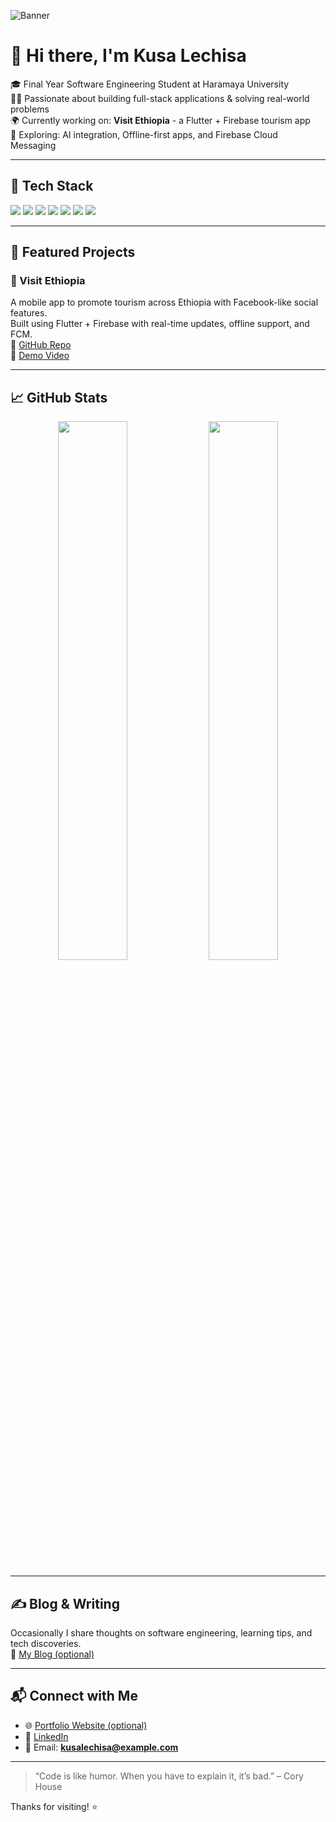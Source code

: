 <!-- Profile Banner (Optional) -->
![Banner](https://github.com/yourusername/yourusername/assets/banner-image.png)

# 👋 Hi there, I'm Kusa Lechisa

🎓 Final Year Software Engineering Student at Haramaya University  
👨‍💻 Passionate about building full-stack applications & solving real-world problems  
🌍 Currently working on: **Visit Ethiopia** - a Flutter + Firebase tourism app  
🔭 Exploring: AI integration, Offline-first apps, and Firebase Cloud Messaging  

---

## 🧰 Tech Stack

<p>
  <img src="https://img.shields.io/badge/Dart-0175C2?style=for-the-badge&logo=dart&logoColor=white" />
  <img src="https://img.shields.io/badge/Flutter-02569B?style=for-the-badge&logo=flutter&logoColor=white" />
  <img src="https://img.shields.io/badge/Firebase-FFCA28?style=for-the-badge&logo=firebase&logoColor=black" />
  <img src="https://img.shields.io/badge/Python-3776AB?style=for-the-badge&logo=python&logoColor=white" />
  <img src="https://img.shields.io/badge/HTML5-E34F26?style=for-the-badge&logo=html5&logoColor=white" />
  <img src="https://img.shields.io/badge/CSS3-1572B6?style=for-the-badge&logo=css3&logoColor=white" />
  <img src="https://img.shields.io/badge/Git-F05032?style=for-the-badge&logo=git&logoColor=white" />
</p>

---

## 📌 Featured Projects

### 🚀 Visit Ethiopia  
A mobile app to promote tourism across Ethiopia with Facebook-like social features.  
Built using Flutter + Firebase with real-time updates, offline support, and FCM.  
🔗 [GitHub Repo](https://github.com/yourusername/visit-ethiopia)  
📱 [Demo Video](#)

---

## 📈 GitHub Stats

<p align="center">
  <img src="https://github-readme-stats.vercel.app/api?username=yourusername&show_icons=true&theme=radical" width="47%" />
  <img src="https://github-readme-streak-stats.herokuapp.com/?user=yourusername&theme=radical" width="47%" />
</p>

---

## ✍️ Blog & Writing

Occasionally I share thoughts on software engineering, learning tips, and tech discoveries.  
🔗 [My Blog (optional)](https://dev.to/yourusername)

---

## 📬 Connect with Me

- 🌐 [Portfolio Website (optional)](https://yourwebsite.com)
- 💼 [LinkedIn](https://linkedin.com/in/yourusername)
- 📧 Email: **kusalechisa@example.com**

---

> “Code is like humor. When you have to explain it, it’s bad.” – Cory House

Thanks for visiting! ⭐️
